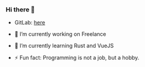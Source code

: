 ### Hi there 👋

- GitLab: [here](https://gitlab.com/loicngr)

- 🔭 I’m currently working on Freelance
- 🌱 I’m currently learning Rust and VueJS
- ⚡ Fun fact: Programming is not a job, but a hobby.
